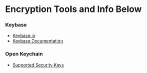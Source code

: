 # Encryption Tools and Info Below

### Keybase
- [Keybase.io](https://keybase.io)
- [Keybase Documentation](https://book.keybase.io/)

### Open Keychain
- [Supported Security Keys](https://github.com/open-keychain/open-keychain/wiki/Security-Tokens)
